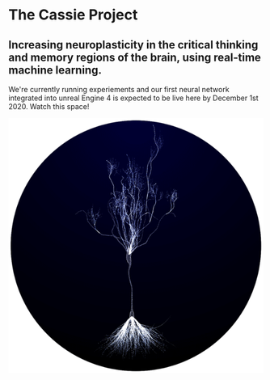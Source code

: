 # The Cassie Project

## Increasing neuroplasticity in the critical thinking and memory regions of the brain, using real-time machine learning.

We're currently running experiements and our first neural network integrated into unreal Engine 4 is expected to be live here by December 1st 2020. Watch this space!

![Cassie](https://github.com/the-muses-ltd/Cassie/blob/main/Assets/neuron.gif)